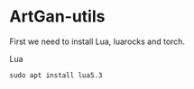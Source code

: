 # ArtGan-utils

First we need to install Lua, luarocks and torch.

Lua

```
sudo apt install lua5.3	
```

